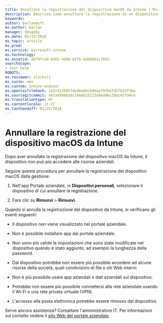 ```yaml
---
title: Annullare la registrazione del dispositivo macOS da Intune | Microsoft Docs
description: Descrive come annullare la registrazione di un dispositivo macOS da Intune
keywords: 
author: barlanmsft
ms.author: barlan
manager: dougeby
ms.date: 01/12/2018
ms.topic: article
ms.prod: 
ms.service: microsoft-intune
ms.technology: 
ms.assetid: dd79fc4d-6265-4dd0-87fb-8ab66b1cf692
searchScope:
- User help
ROBOTS: 
ms.reviewer: elocholi
ms.suite: ems
ms.custom: intune-enduser
ms.openlocfilehash: 142c4126957ded6a0bcb86ea797be7d2fb33f36a
ms.sourcegitcommit: a41ad9988a8c14e6b15123a9ea9bc29ac437a4ce
ms.translationtype: HT
ms.contentlocale: it-IT
ms.lasthandoff: 01/25/2018
---
```

# <a name="unenroll-your-macos-device-from-intune"></a>Annullare la registrazione del dispositivo macOS da Intune

Dopo aver annullato la registrazione del dispositivo macOS da Intune, il dispositivo non può più accedere alle risorse aziendali.

Seguire questa procedura per annullare la registrazione del dispositivo macOS dalla gestione:

1.  Nell'app Portale aziendale, in **Dispositivi personali**, selezionare il dispositivo di cui annullare la registrazione.

2.  Fare clic su **Rimuovi** > **Rimuovi**.

Quando si annulla la registrazione del dispositivo da Intune, si verificano gli eventi seguenti:

-   Il dispositivo non viene visualizzato nel portale aziendale.

-   Non è possibile installare app dal portale aziendale.

-   Non sono più valide le impostazioni che sono state modificate nel dispositivo quando è stato aggiunto, ad esempio la lunghezza della password.

-   Dal dispositivo potrebbe non essere più possibile accedere ad alcune risorse della società, quali condivisioni di file o siti Web interni.

-   Non è più possibile usare app aziendali e dati aziendali sul dispositivo.

-   Potrebbe non essere più possibile connettersi alla rete aziendale usando il Wi-Fi o una rete privata virtuale (VPN).

-   L'accesso alla posta elettronica potrebbe essere rimosso dal dispositivo.

Serve ancora assistenza? Contattare l'amministratore IT. Per informazioni sul contatto vedere il [sito Web del portale aziendale](https://portal.manage.microsoft.com#HelpDeskDialog).
